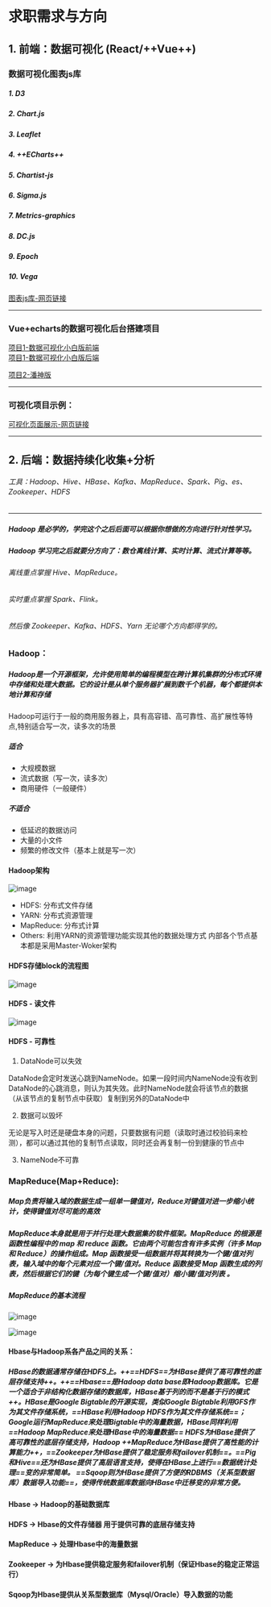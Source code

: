 #  求职需求与方向

## 1. 前端：数据可视化    (React/++Vue++)

### 数据可视化图表js库
##### 1. D3  
##### 2. Chart.js  
##### 3. Leaflet  
##### 4. *++ECharts++*
##### 5. Chartist-js  
##### 6. Sigma.js  
##### 7. Metrics-graphics  
##### 8. DC.js  
##### 9. Epoch  
##### 10. Vega

<html>
<a href="https://www.linuxprobe.com/most-popular-visual-project.html" target="_blank">图表js库-网页链接</a>
</html>


---
### Vue+echarts的数据可视化后台搭建项目

<html>
<a href="https://juejin.im/post/5d08405a5188253049042d72" target="_blank">项目1-数据可视化小白版前端</a>
<br/>
<a href="https://github.com/dongsuo/py_vislib" target="_blank">项目1-数据可视化小白版后端</a>
</html>

> 

<html>
<a href="https://github.com/PanJiaChen/vue-element-admin" target="_blank">项目2-潘神版</a>
</html>

---
### 可视化项目示例：
<html>
<a href="https://blog.csdn.net/xyjkhrq/article/details/104140097" target="_blank">可视化页面展示-网页链接</a>
</html>


---


## 2. 后端：数据持续化收集+分析
###### 工具：Hadoop、Hive、HBase、Kafka、MapReduce、Spark、Pig、es、Zookeeper、HDFS
---
##### Hadoop 是必学的，学完这个之后后面可以根据你想做的方向进行针对性学习。 
##### Hadoop 学习完之后就要分方向了：数仓离线计算、实时计算、流式计算等等。
###### 离线重点掌握 Hive、MapReduce。
###### 实时重点掌握 Spark、Flink。
###### 然后像 Zookeeper、Kafka、HDFS、Yarn 无论哪个方向都得学的。

### Hadoop：
##### Hadoop是一个开源框架，允许使用简单的编程模型在跨计算机集群的分布式环境中存储和处理大数据。它的设计是从单个服务器扩展到数千个机器，每个都提供本地计算和存储
Hadoop可运行于一般的商用服务器上，具有高容错、高可靠性、高扩展性等特点,特别适合写一次，读多次的场景

>
##### 适合
* 大规模数据
* 流式数据（写一次，读多次）
* 商用硬件（一般硬件）

##### 不适合
* 低延迟的数据访问
* 大量的小文件
* 频繁的修改文件（基本上就是写一次）

#### Hadoop架构
![image](https://atts.w3cschool.cn/attachments/image/wk/hadoop/architecture.png)

* HDFS: 分布式文件存储
* YARN: 分布式资源管理
* MapReduce: 分布式计算
* Others: 利用YARN的资源管理功能实现其他的数据处理方式
内部各个节点基本都是采用Master-Woker架构

> 

#### HDFS存储block的流程图
![image](https://atts.w3cschool.cn/attachments/image/wk/hadoop/hdfs-write.png)

#### HDFS - 读文件
![image](https://atts.w3cschool.cn/attachments/image/wk/hadoop/hdfs-read.png)

#### HDFS - 可靠性
1. DataNode可以失效

DataNode会定时发送心跳到NameNode。如果一段时间内NameNode没有收到DataNode的心跳消息，则认为其失效。此时NameNode就会将该节点的数据（从该节点的复制节点中获取）复制到另外的DataNode中

2. 数据可以毁坏

无论是写入时还是硬盘本身的问题，只要数据有问题（读取时通过校验码来检测），都可以通过其他的复制节点读取，同时还会再复制一份到健康的节点中

3. NameNode不可靠
### MapReduce(Map+Reduce):
##### Map负责将输入域的数据生成一组单一键值对，Reduce对键值对进一步缩小统计，使得键值对尽可能的高效

##### MapReduce本身就是用于并行处理大数据集的软件框架。MapReduce 的根源是函数性编程中的 map 和 reduce 函数。它由两个可能包含有许多实例（许多 Map 和 Reduce）的操作组成。Map 函数接受一组数据并将其转换为一个键/值对列表，输入域中的每个元素对应一个键/值对。Reduce 函数接受 Map 函数生成的列表，然后根据它们的键（为每个键生成一个键/值对）缩小键/值对列表 。

##### MapReduce的基本流程
![image](https://atts.w3cschool.cn/attachments/image/wk/hadoop/mapreduce-process-overview.png)

![image](https://atts.w3cschool.cn/attachments/image/wk/hadoop/mapreduce-data-process.png)

#### Hbase与Hadoop系各产品之间的关系：
##### HBase的数据通常存储在HDFS上。++==HDFS==为HBase提供了高可靠性的底层存储支持++。++==Hbase==是Hadoop data base即Hadoop数据库。它是一个适合于非结构化数据存储的数据库，HBase基于列的而不是基于行的模式++。HBase是Google Bigtable的开源实现，类似Google Bigtable利用GFS作为其文件存储系统，==HBase利用Hadoop HDFS作为其文件存储系统==；Google运行MapReduce来处理Bigtable中的海量数据，HBase同样利用==Hadoop MapReduce来处理HBase中的海量数据==      HDFS为HBase提供了高可靠性的底层存储支持，Hadoop ++MapReduce为HBase提供了高性能的计算能力++，==Zookeeper为HBase提供了稳定服务和failover机制==。==Pig和Hive==还为HBase提供了高层语言支持，使得在HBase上进行==数据统计处理==变的非常简单。 ==Sqoop则为HBase提供了方便的RDBMS（关系型数据库）数据导入功能==，使得传统数据库数据向HBase中迁移变的非常方便。

#### Hbase -> Hadoop的基础数据库
#### HDFS -> Hbase的文件存储器 用于提供可靠的底层存储支持
#### MapReduce -> 处理Hbase中的海量数据
#### Zookeeper -> 为Hbase提供稳定服务和failover机制（保证Hbase的稳定正常运行）
#### Sqoop为Hbase提供从关系型数据库（Mysql/Oracle）导入数据的功能



